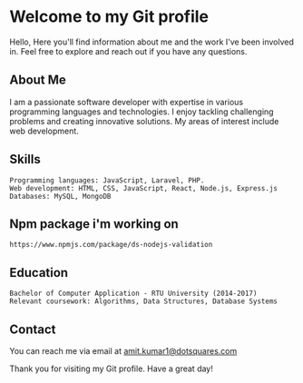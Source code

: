 # Welcome to my Git profile

Hello, Here you'll find information about me and the work I've been involved in. Feel free to explore and reach out if you have any questions.

## About Me

I am a passionate software developer with expertise in various programming languages and technologies. I enjoy tackling challenging problems and creating innovative solutions. My areas of interest include web development.


## Skills

    Programming languages: JavaScript, Laravel, PHP.
    Web development: HTML, CSS, JavaScript, React, Node.js, Express.js
    Databases: MySQL, MongoDB

## Npm package i'm working on

    https://www.npmjs.com/package/ds-nodejs-validation

## Education

    Bachelor of Computer Application - RTU University (2014-2017)
    Relevant coursework: Algorithms, Data Structures, Database Systems

## Contact

You can reach me via email at [amit.kumar1@dotsquares.com](mailto:amit.kumar1@dotsquares.com)

Thank you for visiting my Git profile. Have a great day!

